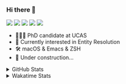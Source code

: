### Hi there 👋

[![](https://img.shields.io/badge/-Email-325180?logo=maildotru&logoColor=white&style=flat-square)](mailto:hi@wang.tianshu.me)
[![](https://img.shields.io/badge/-GitHub-black?logo=GitHub&style=flat-square)](https://github.com/tshu-w)
[![](https://img.shields.io/badge/-Telegram-26a5e4?labelColor=fafafa&logo=telegram&style=flat-square)](https://t.me/tshu_w) 
[![](https://img.shields.io/badge/-Twitter-1da1f2?logo=Twitter&logoColor=white&style=flat-square)](https://twitter.com/tshu_w)
[![](https://komarev.com/ghpvc/?username=tshu-w&color=blueviolet&style=flat-square)]()



- 🧑🏻‍🎓 PhD candidate at UCAS
- 🔭 Currently interested in Entity Resolution
- 🛠 macOS & Emacs & ZSH
- 🚧 Under construction...

<details>

<summary>GitHub Stats</summary>

![Tianshu's GitHub stats](https://github-readme-stats.vercel.app/api?username=tshu-w&show_icons=true&theme=buefy&count_private=true)
  
</details>


<details>
  <summary>Wakatime Stats</summary>

  Currently, files accessed by tramp cannot be tracked by wakatime, see https://github.com/wakatime/wakatime-mode/issues/27
  <br>
  
<!--START_SECTION:waka-->
![Code Time](http://img.shields.io/badge/Code%20Time-6%2C145%20hrs%2039%20mins-blue)

**I'm an Early 🐤** 

```text
🌞 Morning    80 commits     ████░░░░░░░░░░░░░░░░░░░░░   18.18% 
🌆 Daytime    224 commits    ████████████░░░░░░░░░░░░░   50.91% 
🌃 Evening    129 commits    ███████░░░░░░░░░░░░░░░░░░   29.32% 
🌙 Night      7 commits      ░░░░░░░░░░░░░░░░░░░░░░░░░   1.59%

```
📅 **I'm Most Productive on Tuesday** 

```text
Monday       76 commits     ████░░░░░░░░░░░░░░░░░░░░░   17.27% 
Tuesday      104 commits    ██████░░░░░░░░░░░░░░░░░░░   23.64% 
Wednesday    50 commits     ██░░░░░░░░░░░░░░░░░░░░░░░   11.36% 
Thursday     42 commits     ██░░░░░░░░░░░░░░░░░░░░░░░   9.55% 
Friday       67 commits     ███░░░░░░░░░░░░░░░░░░░░░░   15.23% 
Saturday     61 commits     ███░░░░░░░░░░░░░░░░░░░░░░   13.86% 
Sunday       40 commits     ██░░░░░░░░░░░░░░░░░░░░░░░   9.09%

```


📊 **This Week I Spent My Time On** 

```text
💬 Programming Languages: 
sh                       5 hrs 43 mins       █████████████████████████   100.0%

🔥 Editors: 
Zsh                      5 hrs 43 mins       █████████████████████████   100.0%

🐱‍💻 Projects: 
Terminal                 5 hrs 15 mins       ███████████████████████░░   91.69% 
universal-blocker        22 mins             █░░░░░░░░░░░░░░░░░░░░░░░░   6.68% 
melpa                    3 mins              ░░░░░░░░░░░░░░░░░░░░░░░░░   1.11% 
dotfiles                 1 min               ░░░░░░░░░░░░░░░░░░░░░░░░░   0.52%

💻 Operating System: 
Mac                      4 hrs 26 mins       ███████████████████░░░░░░   77.48% 
Linux                    1 hr 17 mins        █████░░░░░░░░░░░░░░░░░░░░   22.52%

```

**I Mostly Code in Python** 

```text
Python                   11 repos            ████████████░░░░░░░░░░░░░   50.0% 
HTML                     2 repos             ██░░░░░░░░░░░░░░░░░░░░░░░   9.09% 
Emacs Lisp               2 repos             ██░░░░░░░░░░░░░░░░░░░░░░░   9.09% 
JavaScript               2 repos             ██░░░░░░░░░░░░░░░░░░░░░░░   9.09% 
TeX                      2 repos             ██░░░░░░░░░░░░░░░░░░░░░░░   9.09%

```



 Last Updated on 29/11/2022 08:07:15 UTC
<!--END_SECTION:waka-->
</details>
